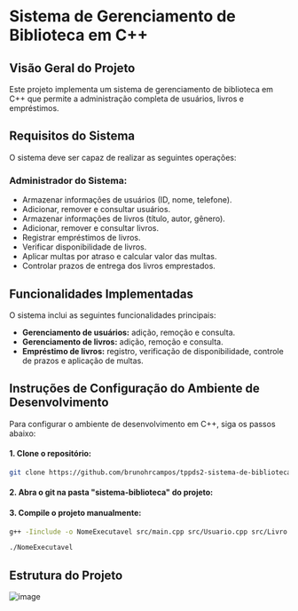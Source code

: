 # Sistema de Gerenciamento de Biblioteca em C++

## Visão Geral do Projeto

Este projeto implementa um sistema de gerenciamento de biblioteca em C++ que permite a administração completa de usuários, livros e empréstimos.

## Requisitos do Sistema

O sistema deve ser capaz de realizar as seguintes operações:

### Administrador do Sistema:

- Armazenar informações de usuários (ID, nome, telefone).
- Adicionar, remover e consultar usuários.
- Armazenar informações de livros (título, autor, gênero).
- Adicionar, remover e consultar livros.
- Registrar empréstimos de livros.
- Verificar disponibilidade de livros.
- Aplicar multas por atraso e calcular valor das multas.
- Controlar prazos de entrega dos livros emprestados.

## Funcionalidades Implementadas

O sistema inclui as seguintes funcionalidades principais:

- **Gerenciamento de usuários:** adição, remoção e consulta.
- **Gerenciamento de livros:** adição, remoção e consulta.
- **Empréstimo de livros:** registro, verificação de disponibilidade, controle de prazos e aplicação de multas.

## Instruções de Configuração do Ambiente de Desenvolvimento

Para configurar o ambiente de desenvolvimento em C++, siga os passos abaixo:

#### 1. **Clone o repositório:**

```bash
git clone https://github.com/brunohrcampos/tppds2-sistema-de-biblioteca.git
```
#### 2. **Abra o git na pasta "sistema-biblioteca" do projeto:**
#### 3. **Compile o projeto manualmente:**
```bash
g++ -Iinclude -o NomeExecutavel src/main.cpp src/Usuario.cpp src/Livro.cpp src/Emprestimo.cpp

./NomeExecutavel
```
## Estrutura do Projeto
![image](https://github.com/user-attachments/assets/1ff85a2d-de2e-4dd3-8ea3-cf24592ca52f)

